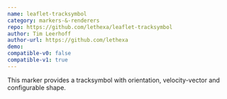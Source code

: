 ```yaml
---
name: leaflet-tracksymbol
category: markers-&-renderers
repo: https://github.com/lethexa/leaflet-tracksymbol
author: Tim Leerhoff
author-url: https://github.com/lethexa
demo: 
compatible-v0: false
compatible-v1: true
---
```


This marker provides a tracksymbol with orientation, velocity-vector and configurable shape.
